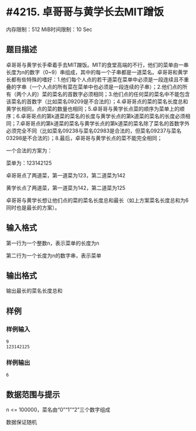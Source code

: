 # #4215. 卓哥哥与黄学长去MIT蹭饭

内存限制：512 MiB时间限制：10 Sec

## 题目描述

卓哥哥与黄学长手牵着手去MIT蹭饭。MIT的食堂高端的不行，他们的菜单由一串长度为n的数字（0~9）串组成，其中的每一个子串都是一道菜名。卓哥哥和黄学长都有些特殊的嗜好：1.他们每个人点的若干道菜在菜单中必须是一段连续且不重叠的字串（一个人点的所有菜在菜单中也必须是一段连续的子串）；2.他们点的所有（两个人的）菜的菜名的首数字必须相同；3.他们点的任何菜的菜名中不能包含该菜名的首数字（比如菜名09209是不合法的）；4.卓哥哥点的菜的菜名长度总和黄学长相同，点的菜的数量也相同；5.卓哥哥与黄学长点菜的顺序为菜单上的顺序；6.卓哥哥点的第k道菜的菜名的长度与黄学长点的第k道菜的菜名的长度必须相同；7.卓哥哥点的第k道菜的菜名与黄学长点的第k道菜的菜名除了菜名的首数字外必须完全不同（比如菜名09238与菜名02983是合法的，但菜名09237与菜名03298是不合法的）；8.最后，卓哥哥与黄学长点的菜不能完全相同；

一个合法的方案为： 

菜单为：123142125

卓哥哥点了两道菜，第一道菜为123，第二道菜为142

黄学长点了两道菜，第一道菜为142，第二道菜为125

卓哥哥与黄学长想让他们点的菜的菜名长度总和最长（如上方案菜名长度总和为6同时也是最长的方案）。

## 输入格式

第一行为一个整数n，表示菜单的长度为n

第二行为一个长度为n的数字串，表示菜单

## 输出格式

输出最长的菜名长度总和

## 样例

### 样例输入

    
    9
    123142125
    

### 样例输出

    
    6
    

## 数据范围与提示

n <= 100000，菜名由&ldquo;0&rdquo;&ldquo;1&rdquo;&ldquo;2&rdquo;三个数字组成

数据保证随机
